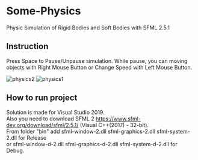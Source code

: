 # Some-Physics

Physic Simulation of Rigid Bodies and Soft Bodies with SFML 2.5.1

Instruction
-----------------------

Press Space to Pause/Unpause simulation.
While pause, you can moving objects with Right Mouse Button or
Change Speed with Left Mouse Button.

![physics2](https://user-images.githubusercontent.com/68811145/162621136-76f6bb0f-dada-45d4-ad1b-488d2b7b6ca5.png)
![physics1](https://user-images.githubusercontent.com/68811145/162621139-b458df44-aad9-4caa-8ff3-4be88ba75132.png)

How to run project
-----------------------

Solution is made for Visual Studio 2019.  
Also you need to download SFML 2 https://www.sfml-dev.org/download/sfml/2.5.1/ (Visual C++(2017) - 32-bit).  
From folder "bin" add sfml-window-2.dll sfml-graphics-2.dll sfml-system-2.dll for Release  
or sfml-window-d-2.dll sfml-graphics-d-2.dll sfml-system-d-2.dll for Debug.
